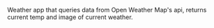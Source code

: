 Weather app that queries data from Open Weather Map's api, returns current temp and image of current weather.
